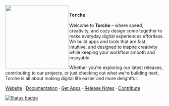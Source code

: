 <img src="./logo-black.png" align="left" width="200"/>

### `Torche`

Welcome to **Torche** – where speed, creativity, and cozy design come together to make everyday digital experiences effortless. We build apps and tools that are fast, intuitive, and designed to inspire creativity while keeping your workflow smooth and enjoyable.  

Whether you're exploring our latest releases, contributing to our projects, or just checking out what we’re building next, Torche is all about making digital life easier and more delightful.  

<a href="https://www.torche.com">Website</a> ·
<a href="https://docs.torche.com">Documentation</a> ·
<a href="https://www.torche.com/download">Get Apps</a> ·
<a href="https://www.torche.com/releases">Release Notes</a> ·
<a href="https://www.torche.com/contribute">Contribute</a>

[![Status badge](https://www.statuspal.io/api/badge/status?service=torche&style=for-the-badge)](https://www.statuspal.io)
